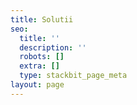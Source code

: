 ```yaml
---
title: Solutii
seo:
  title: ''
  description: ''
  robots: []
  extra: []
  type: stackbit_page_meta
layout: page
---
```

##
